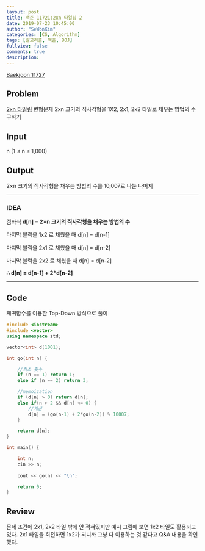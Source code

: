```yaml
---
layout: post
title: 백준 11721:2xn 타일링 2
date: 2019-07-23 10:45:00
author: "SeWonKim"
categories: [CS, Algorithm]
tags: [알고리즘, 백준, BOJ]
fullview: false
comments: true
description: 
---
```


[Baekjoon 11727](https://www.acmicpc.net/problem/11727)

## Problem
  [2xn 타일링](https://siromom.github.io/jekyll/%EB%B0%B1%EC%A4%80/algorithm/til/Q11726/) 변형문제
  2xn 크기의 직사각형을 1X2, 2x1, 2x2 타일로 채우는 방법의 수 구하기

## Input
  n (1 ≤ n ≤ 1,000)
    
## Output
  2×n 크기의 직사각형을 채우는 방법의 수를 10,007로 나눈 나머지

---


### IDEA
  점화식 **d[n] = 2×n 크기의 직사각형을 채우는 방법의 수**
  
  마지막 블럭을 1x2 로 채웠을 때 d[n] = d[n-1]
  
  마지막 블럭을 2x1 로 채웠을 때 d[n] = d[n-2] 
  
  마지막 블럭을 2x2 로 채웠을 때 d[n] = d[n-2]
  
  **∴ d[n] = d[n-1] + 2*d[n-2]**
  
  
---


## Code
재귀함수를 이용한 Top-Down 방식으로 풀이
```cpp
#include <iostream>
#include <vector>
using namespace std;

vector<int> d(1001);

int go(int n) {

	//최소 횟수
	if (n == 1) return 1;
	else if (n == 2) return 3;

	//memoization
	if (d[n] > 0) return d[n];
	else if(n > 2 && d[n] <= 0) {
		//계산
		d[n] = (go(n-1) + 2*go(n-2)) % 10007;
	}

	return d[n];
}

int main() {

	int n;
	cin >> n;
	
	cout << go(n) << "\n";

	return 0;
}
```


## Review
문제 조건에 2x1, 2x2 타일 밖에 안 적혀있지만 예시 그림에 보면 1x2 타일도 활용되고 있다. 
2x1 타일을 회전하면 1x2가 되니까 그냥 다 이용하는 것 같다고 Q&A 내용을 확인했다.
